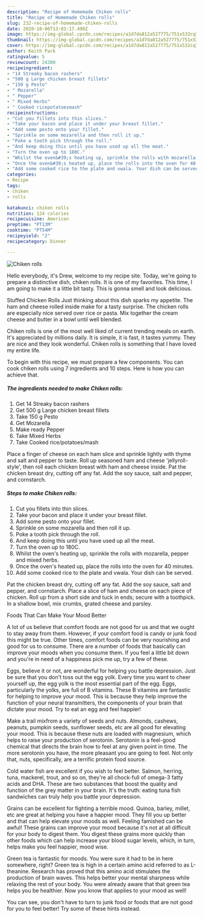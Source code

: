 ```yaml
---
description: "Recipe of Homemade Chiken rolls"
title: "Recipe of Homemade Chiken rolls"
slug: 232-recipe-of-homemade-chiken-rolls
date: 2020-10-06T13:03:17.490Z
image: https://img-global.cpcdn.com/recipes/a1d7da812a527775/751x532cq70/chiken-rolls-recipe-main-photo.jpg
thumbnail: https://img-global.cpcdn.com/recipes/a1d7da812a527775/751x532cq70/chiken-rolls-recipe-main-photo.jpg
cover: https://img-global.cpcdn.com/recipes/a1d7da812a527775/751x532cq70/chiken-rolls-recipe-main-photo.jpg
author: Keith Park
ratingvalue: 5
reviewcount: 24300
recipeingredient:
- "14 Streaky bacon rashers"
- "500 g Large chicken breast fillets"
- "150 g Pesto"
- " Mozarella"
- " Pepper"
- " Mixed Herbs"
- " Cooked ricepotatoesmash"
recipeinstructions:
- "Cut you fillets into thin slices."
- "Take your bacon and place it under your breast fillet."
- "Add some pesto onto your fillet."
- "Sprinkle on some mozarella and then roll it up."
- "Poke a tooth pick through the roll."
- "And keep doing this until you have used up all the meat."
- "Turn the oven up to 180C."
- "Whilst the oven&#39;s heating up, sprinkle the rolls with mozarella, pepper and mixed herbs."
- "Once the oven&#39;s heated up, place the rolls into the oven for 40 minutes."
- "Add some cooked rice to the plate and vwala. Your dish can be served."
categories:
- Recipe
tags:
- chiken
- rolls

katakunci: chiken rolls 
nutrition: 124 calories
recipecuisine: American
preptime: "PT13M"
cooktime: "PT54M"
recipeyield: "2"
recipecategory: Dinner

---
```



![Chiken rolls](https://img-global.cpcdn.com/recipes/a1d7da812a527775/751x532cq70/chiken-rolls-recipe-main-photo.jpg)

Hello everybody, it's Drew, welcome to my recipe site. Today, we're going to prepare a distinctive dish, chiken rolls. It is one of my favorites. This time, I am going to make it a little bit tasty. This is gonna smell and look delicious.

Stuffed Chicken Rolls Just thinking about this dish sparks my appetite. The ham and cheese rolled inside make for a tasty surprise. The chicken rolls are especially nice served over rice or pasta. Mix together the cream cheese and butter in a bowl until well blended.

Chiken rolls is one of the most well liked of current trending meals on earth. It's appreciated by millions daily. It is simple, it is fast, it tastes yummy. They are nice and they look wonderful. Chiken rolls is something that I have loved my entire life.


To begin with this recipe, we must prepare a few components. You can cook chiken rolls using 7 ingredients and 10 steps. Here is how you can achieve that.

<!--inarticleads1-->

##### The ingredients needed to make Chiken rolls:

1. Get 14 Streaky bacon rashers
1. Get 500 g Large chicken breast fillets
1. Take 150 g Pesto
1. Get  Mozarella
1. Make ready  Pepper
1. Take  Mixed Herbs
1. Take  Cooked rice/potatoes/mash


Place a finger of cheese on each ham slice and sprinkle lightly with thyme and salt and pepper to taste. Roll up seasoned ham and cheese &#39;jellyroll-style&#39;, then roll each chicken breast with ham and cheese inside. Pat the chicken breast dry, cutting off any fat. Add the soy sauce, salt and pepper, and cornstarch. 

<!--inarticleads2-->

##### Steps to make Chiken rolls:

1. Cut you fillets into thin slices.
1. Take your bacon and place it under your breast fillet.
1. Add some pesto onto your fillet.
1. Sprinkle on some mozarella and then roll it up.
1. Poke a tooth pick through the roll.
1. And keep doing this until you have used up all the meat.
1. Turn the oven up to 180C.
1. Whilst the oven&#39;s heating up, sprinkle the rolls with mozarella, pepper and mixed herbs.
1. Once the oven&#39;s heated up, place the rolls into the oven for 40 minutes.
1. Add some cooked rice to the plate and vwala. Your dish can be served.


Pat the chicken breast dry, cutting off any fat. Add the soy sauce, salt and pepper, and cornstarch. Place a slice of ham and cheese on each piece of chicken. Roll up from a short side and tuck in ends; secure with a toothpick. In a shallow bowl, mix crumbs, grated cheese and parsley. 

Foods That Can Make Your Mood Better


A lot of us believe that comfort foods are not good for us and that we ought to stay away from them. However, if your comfort food is candy or junk food this might be true. Other times, comfort foods can be very nourishing and good for us to consume. There are a number of foods that basically can improve your moods when you consume them. If you feel a little bit down and you're in need of a happiness pick me up, try a few of these.

Eggs, believe it or not, are wonderful for helping you battle depression. Just be sure that you don't toss out the egg yolk. Every time you want to cheer yourself up, the egg yolk is the most essential part of the egg. Eggs, particularly the yolks, are full of B vitamins. These B vitamins are fantastic for helping to improve your mood. This is because they help improve the function of your neural transmitters, the components of your brain that dictate your mood. Try to eat an egg and feel happier!

Make a trail mixfrom a variety of seeds and nuts. Almonds, cashews, peanuts, pumpkin seeds, sunflower seeds, etc are all good for elevating your mood. This is because these nuts are loaded with magnesium, which helps to raise your production of serotonin. Serotonin is a feel-good chemical that directs the brain how to feel at any given point in time. The more serotonin you have, the more pleasant you are going to feel. Not only that, nuts, specifically, are a terrific protein food source.

Cold water fish are excellent if you wish to feel better. Salmon, herring, tuna, mackerel, trout, and so on, they're all chock-full of omega-3 fatty acids and DHA. These are two substances that boost the quality and function of the grey matter in your brain. It's the truth: eating tuna fish sandwiches can truly help you battle your depression. 

Grains can be excellent for fighting a terrible mood. Quinoa, barley, millet, etc are great at helping you have a happier mood. They fill you up better and that can help elevate your moods as well. Feeling famished can be awful! These grains can improve your mood because it's not at all difficult for your body to digest them. You digest these grains more quickly than other foods which can help increase your blood sugar levels, which, in turn, helps make you feel happier, mood wise.

Green tea is fantastic for moods. You were sure it had to be in here somewhere, right? Green tea is high in a certain amino acid referred to as L-theanine. Research has proved that this amino acid stimulates the production of brain waves. This helps better your mental sharpness while relaxing the rest of your body. You were already aware that that green tea helps you be healthier. Now you know that applies to your mood as well!

You can see, you don't have to turn to junk food or foods that are not good for you to feel better! Try  some  of  these  hints  instead.

